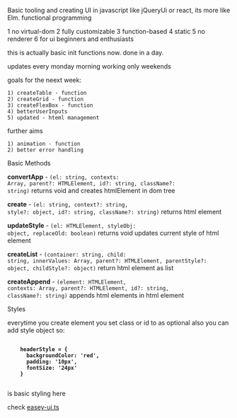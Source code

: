 Basic tooling and creating UI in javascript like jQueryUi or react, its more like Elm. functional programming

  1 no virtual-dom
  2 fully customizable
  3 function-based
  4 static
  5 no renderer
  6 for ui beginners and enthusiasts
  
this is actually basic init functions now. done in a day.

  updates every monday morning working only weekends
  
  goals for the neext week:
    
    1) createTable - function
    2) createGrid - function
    3) createFlexBox - function
    4) betterUserInputs
    5) updated - hteml management
  
  further aims
  
    1) animation - function
    2) better error handling


Basic Methods

<strong>convertApp</strong> - <code>(el: string, contexts: Array<HTMLElement>, parent?: HTMLElement, id?: string, className?: string)</code> returns void and creates htmlElement in dom tree
  
<strong>create</strong> - <code>(el: string, context?: string, style?: object, id?: string, className?: string)</code> returns html element

<strong>updateStyle</strong> - <code>(el: HTMLElement, styleObj: object, replaceOld: boolean)</code> returns void updates current style of html element

<strong>createList</strong> - <code>(container: string, child: string, innerValues: Array<string>, parent?: HTMLElement, parentStyle?: object, childStyle?: object)</code> return html element as list

<strong>createAppend</strong> - <code>(element: HTMLElement, contexts: Array<HTMLElement>, parent?: HTMLElement, id?: string, className?: string)</code> appends html elements in html element

Styles 

everytime you create element you set class or id to as optional also you can add style object so:

<strong>
  <code>
    headerStyle = {
      backgroundColor: 'red',
      padding: '10px',
      fontSize: '24px'
    }
  </code>
</strong>

is basic styling here




check <a href="https://github.com/prj786/Another-Ui/tree/master/src/easey-ui">easey-ui.ts</a>

